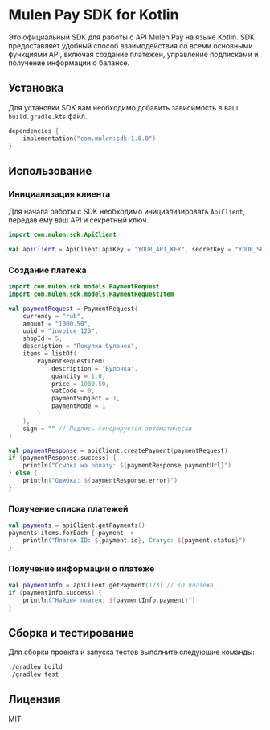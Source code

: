 # Mulen Pay SDK for Kotlin

Это официальный SDK для работы с API Mulen Pay на языке Kotlin. SDK предоставляет удобный способ взаимодействия со всеми основными функциями API, включая создание платежей, управление подписками и получение информации о балансе.

## Установка

Для установки SDK вам необходимо добавить зависимость в ваш `build.gradle.kts` файл.

```kotlin
dependencies {
    implementation("com.mulen:sdk:1.0.0")
}
```

## Использование

### Инициализация клиента

Для начала работы с SDK необходимо инициализировать `ApiClient`, передав ему ваш API и секретный ключ.

```kotlin
import com.mulen.sdk.ApiClient

val apiClient = ApiClient(apiKey = "YOUR_API_KEY", secretKey = "YOUR_SECRET_KEY")
```

### Создание платежа

```kotlin
import com.mulen.sdk.models.PaymentRequest
import com.mulen.sdk.models.PaymentRequestItem

val paymentRequest = PaymentRequest(
    currency = "rub",
    amount = "1000.50",
    uuid = "invoice_123",
    shopId = 5,
    description = "Покупка булочек",
    items = listOf(
        PaymentRequestItem(
            description = "Булочка",
            quantity = 1.0,
            price = 1000.50,
            vatCode = 0,
            paymentSubject = 1,
            paymentMode = 1
        )
    ),
    sign = "" // Подпись генерируется автоматически
)

val paymentResponse = apiClient.createPayment(paymentRequest)
if (paymentResponse.success) {
    println("Ссылка на оплату: ${paymentResponse.paymentUrl}")
} else {
    println("Ошибка: ${paymentResponse.error}")
}
```

### Получение списка платежей

```kotlin
val payments = apiClient.getPayments()
payments.items.forEach { payment ->
    println("Платеж ID: ${payment.id}, Статус: ${payment.status}")
}
```

### Получение информации о платеже

```kotlin
val paymentInfo = apiClient.getPayment(123) // ID платежа
if (paymentInfo.success) {
    println("Найден платеж: ${paymentInfo.payment}")
}
```

## Сборка и тестирование

Для сборки проекта и запуска тестов выполните следующие команды:

```bash
./gradlew build
./gradlew test
```

## Лицензия

MIT
